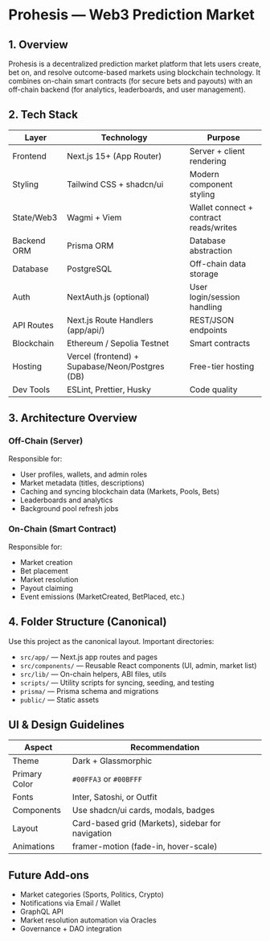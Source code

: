 # Prohesis — Web3 Prediction Market

## 1. Overview

Prohesis is a decentralized prediction market platform that lets users create, bet on, and resolve outcome-based markets using blockchain technology. It combines on-chain smart contracts (for secure bets and payouts) with an off-chain backend (for analytics, leaderboards, and user management).

## 2. Tech Stack

| Layer | Technology | Purpose |
|---|---|---|
| Frontend | Next.js 15+ (App Router) | Server + client rendering |
| Styling | Tailwind CSS + shadcn/ui | Modern component styling |
| State/Web3 | Wagmi + Viem | Wallet connect + contract reads/writes |
| Backend ORM | Prisma ORM | Database abstraction |
| Database | PostgreSQL | Off-chain data storage |
| Auth | NextAuth.js (optional) | User login/session handling |
| API Routes | Next.js Route Handlers (app/api/) | REST/JSON endpoints |
| Blockchain | Ethereum / Sepolia Testnet | Smart contracts |
| Hosting | Vercel (frontend) + Supabase/Neon/Postgres (DB) | Free-tier hosting |
| Dev Tools | ESLint, Prettier, Husky | Code quality |

## 3. Architecture Overview

### Off-Chain (Server)

Responsible for:

- User profiles, wallets, and admin roles
- Market metadata (titles, descriptions)
- Caching and syncing blockchain data (Markets, Pools, Bets)
- Leaderboards and analytics
- Background pool refresh jobs

### On-Chain (Smart Contract)

Responsible for:

- Market creation
- Bet placement
- Market resolution
- Payout claiming
- Event emissions (MarketCreated, BetPlaced, etc.)

## 4. Folder Structure (Canonical)

Use this project as the canonical layout. Important directories:

- `src/app/` — Next.js app routes and pages
- `src/components/` — Reusable React components (UI, admin, market list)
- `src/lib/` — On-chain helpers, ABI files, utils
- `scripts/` — Utility scripts for syncing, seeding, and testing
- `prisma/` — Prisma schema and migrations
- `public/` — Static assets

## UI & Design Guidelines

| Aspect | Recommendation |
|---|---|
| Theme | Dark + Glassmorphic |
| Primary Color | `#00FFA3` or `#00BFFF` |
| Fonts | Inter, Satoshi, or Outfit |
| Components | Use shadcn/ui cards, modals, badges |
| Layout | Card-based grid (Markets), sidebar for navigation |
| Animations | framer-motion (fade-in, hover-scale) |

## Future Add-ons

- Market categories (Sports, Politics, Crypto)
- Notifications via Email / Wallet
- GraphQL API
- Market resolution automation via Oracles
- Governance + DAO integration
